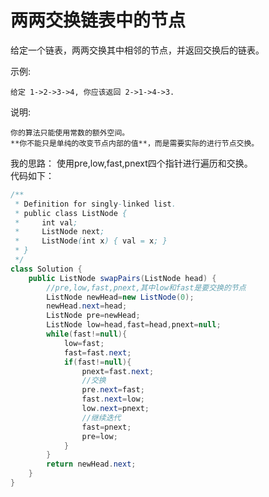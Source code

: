 #  两两交换链表中的节点
给定一个链表，两两交换其中相邻的节点，并返回交换后的链表。

示例:

    给定 1->2->3->4, 你应该返回 2->1->4->3.
说明:

    你的算法只能使用常数的额外空间。
    **你不能只是单纯的改变节点内部的值**，而是需要实际的进行节点交换。
我的思路：
使用pre,low,fast,pnext四个指针进行遍历和交换。  
代码如下：  
```java
/**
 * Definition for singly-linked list.
 * public class ListNode {
 *     int val;
 *     ListNode next;
 *     ListNode(int x) { val = x; }
 * }
 */
class Solution {
    public ListNode swapPairs(ListNode head) {
        //pre,low,fast,pnext,其中low和fast是要交换的节点
        ListNode newHead=new ListNode(0);
        newHead.next=head;
        ListNode pre=newHead;
        ListNode low=head,fast=head,pnext=null;
        while(fast!=null){
            low=fast;
            fast=fast.next;
            if(fast!=null){
                pnext=fast.next;
                //交换
                pre.next=fast;
                fast.next=low;
                low.next=pnext;                
                //继续迭代
                fast=pnext;
                pre=low;
            }
        }
        return newHead.next;
    }
}
```